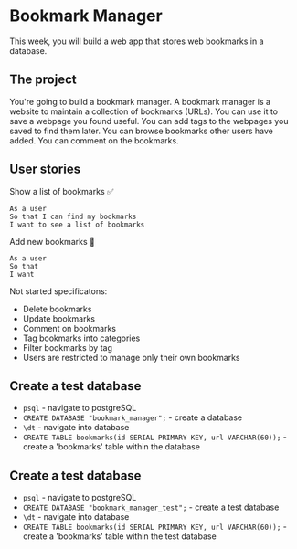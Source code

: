 # Bookmark Manager

This week, you will build a web app that stores web bookmarks in a database.

## The project

You're going to build a bookmark manager.  A bookmark manager is a website to maintain a collection of bookmarks (URLs). You can use it to save a webpage you found useful. You can add tags to the webpages you saved to find them later. You can browse bookmarks other users have added. You can comment on the bookmarks.

## User stories

Show a list of bookmarks :white_check_mark:

```
As a user
So that I can find my bookmarks 
I want to see a list of bookmarks
```

Add new bookmarks :construction:

```
As a user
So that 
I want
```

Not started specificatons:
- Delete bookmarks
- Update bookmarks
- Comment on bookmarks
- Tag bookmarks into categories
- Filter bookmarks by tag
- Users are restricted to manage only their own bookmarks


## Create a test database

- `psql` - navigate to postgreSQL
- `CREATE DATABASE "bookmark_manager";` - create a database
- `\dt` - navigate into database
- `CREATE TABLE bookmarks(id SERIAL PRIMARY KEY, url VARCHAR(60));` - create a 'bookmarks' table within the database

## Create a test database

- `psql` - navigate to postgreSQL
- `CREATE DATABASE "bookmark_manager_test";` - create a test database
- `\dt` - navigate into database
- `CREATE TABLE bookmarks(id SERIAL PRIMARY KEY, url VARCHAR(60));` - create a 'bookmarks' table within the test database
